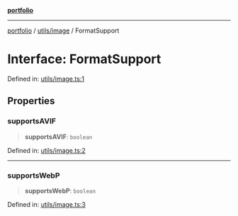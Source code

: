 [**portfolio**](../../../README.md)

***

[portfolio](../../../modules.md) / [utils/image](../README.md) / FormatSupport

# Interface: FormatSupport

Defined in: [utils/image.ts:1](https://github.com/tnorlund/Portfolio/blob/caeaad140c4d2a0e0cc0781c3f7548ea9aca04e9/portfolio/utils/image.ts#L1)

## Properties

### supportsAVIF

> **supportsAVIF**: `boolean`

Defined in: [utils/image.ts:2](https://github.com/tnorlund/Portfolio/blob/caeaad140c4d2a0e0cc0781c3f7548ea9aca04e9/portfolio/utils/image.ts#L2)

***

### supportsWebP

> **supportsWebP**: `boolean`

Defined in: [utils/image.ts:3](https://github.com/tnorlund/Portfolio/blob/caeaad140c4d2a0e0cc0781c3f7548ea9aca04e9/portfolio/utils/image.ts#L3)
